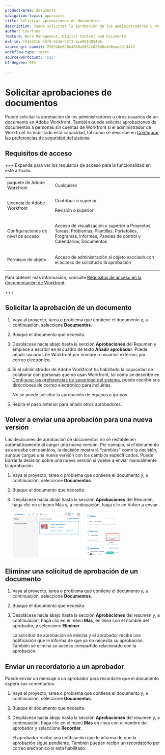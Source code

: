 ```yaml
---
product-area: documents
navigation-topic: approvals
title: Solicitar aprobaciones de documentos
description: Puede solicitar la aprobación de los administradores u otros usuarios de un documento en Adobe Workfront. También puede solicitar aprobaciones de documentos a usuarios sin cuentas de Workfront si el administrador de Workfront ha habilitado esta capacidad, tal como se describe en Configuración de las preferencias de seguridad del sistema.
author: Courtney
feature: Work Management, Digital Content and Documents
exl-id: f54a221b-4bf0-414e-b2f3-ace861d85496
source-git-commit: 2503b6e628e4860a5652c620d8e4d0eea2414443
workflow-type: tm+mt
source-wordcount: '515'
ht-degree: 98%

---
```


# Solicitar aprobaciones de documentos

Puede solicitar la aprobación de los administradores u otros usuarios de un documento en Adobe Workfront. También puede solicitar aprobaciones de documentos a personas sin cuentas de Workfront si el administrador de Workfront ha habilitado esta capacidad, tal como se describe en [Configurar las preferencias de seguridad del sistema](../../administration-and-setup/manage-workfront/security/configure-security-preferences.md).

## Requisitos de acceso

+++ Expanda para ver los requisitos de acceso para la funcionalidad en este artículo.


<table style="table-layout:auto"> 
 <col> 
 <col> 
 <tbody> 
  <tr> 
   <td role="rowheader">paquete de Adobe Workfront</td> 
   <td> <p>Cualquiera</p> </td> 
  </tr> 
  <tr> 
   <td role="rowheader">Licencia de Adobe Workfront</td> 
   <td>
   <p>Contribuir o superior</p>
   <p>Revisión o superior</p>
   </td> 
  </tr> 
  <tr> 
   <td role="rowheader">Configuraciones de nivel de acceso</td> 
   <td> <p>Acceso de visualización o superior a Proyectos, Tareas, Problemas, Plantillas, Portafolios, Programas, Informes, Paneles de control y Calendarios, Documentos</p></td> 
  </tr> 
  <tr> 
   <td role="rowheader">Permisos de objeto</td> 
   <td> <p>Acceso de administración al objeto asociado con el acceso de solicitud o la aprobación </p></td> 
  </tr> 
 </tbody> 
</table>

Para obtener más información, consulte [Requisitos de acceso en la documentación de Workfront](/help/quicksilver/administration-and-setup/add-users/access-levels-and-object-permissions/access-level-requirements-in-documentation.md).

+++

## Solicitar la aprobación de un documento

1. Vaya al proyecto, tarea o problema que contiene el documento y, a continuación, seleccione **Documentos**.
1. Busque el documento que necesita.

1. Desplácese hacia abajo hasta la sección **Aprobaciones** del Resumen y empiece a escribir en el cuadro de texto **Añadir aprobador**. Puede añadir usuarios de Workfront por nombre o usuarios externos por correo electrónico.

1. Si el administrador de Adobe Workfront ha habilitado la capacidad de colaborar con personas que no usan Workfront, tal como se describe en [Configurar las preferencias de seguridad del sistema](../../administration-and-setup/manage-workfront/security/configure-security-preferences.md), puede escribir sus direcciones de correo electrónico para incluirlas.

   No se puede solicitar la aprobación de equipos o grupos.

1. Repita el paso anterior para añadir otros aprobadores.

## Volver a enviar una aprobación para una nueva versión

Las decisiones de aprobación de documentos no se restablecen automáticamente al cargar una nueva versión. Por ejemplo, si el documento se aprueba con cambios, la decisión mostrará “cambios” como la decisión, aunque cargue una nueva versión con los cambios especificados. Puede borrar la decisión sobre una nueva versión si vuelve a enviar manualmente la aprobación.

1. Vaya al proyecto, tarea o problema que contiene el documento y, a continuación, seleccione **Documentos**.
1. Busque el documento que necesita.

1. Desplácese hacia abajo hasta la sección **Aprobaciones** del Resumen, haga clic en el icono Más y, a continuación, haga clic en Volver a enviar.

   ![Volver a enviar aprobación](assets/nwe-resubmit-approval-350x149.png)

## Eliminar una solicitud de aprobación de un documento

1. Vaya al proyecto, tarea o problema que contiene el documento y, a continuación, seleccione **Documentos**.
1. Busque el documento que necesita.

1. Desplácese hacia abajo hasta la sección **Aprobaciones** del resumen y, a continuación, haga clic en el menú **Más**, en línea con el nombre del aprobador, y seleccione **Eliminar**.

   La solicitud de aprobación se elimina y el aprobador recibe una notificación que le informa de que ya no necesita su aprobación. También se elimina su acceso compartido relacionado con la aprobación.

## Enviar un recordatorio a un aprobador

Puede enviar un mensaje a un aprobador para recordarle que el documento espera sus comentarios.

1. Vaya al proyecto, tarea o problema que contiene el documento y, a continuación, seleccione **Documentos**.
1. Busque el documento que necesita.

1. Desplácese hacia abajo hasta la sección **Aprobaciones** del resumen y, a continuación, haga clic en el menú **Más** en línea con el nombre del aprobador y seleccione **Recordar**.

   El aprobador recibe una notificación que le informa de que la aprobación sigue pendiente. También pueden recibir un recordatorio por correo electrónico si está habilitado.
